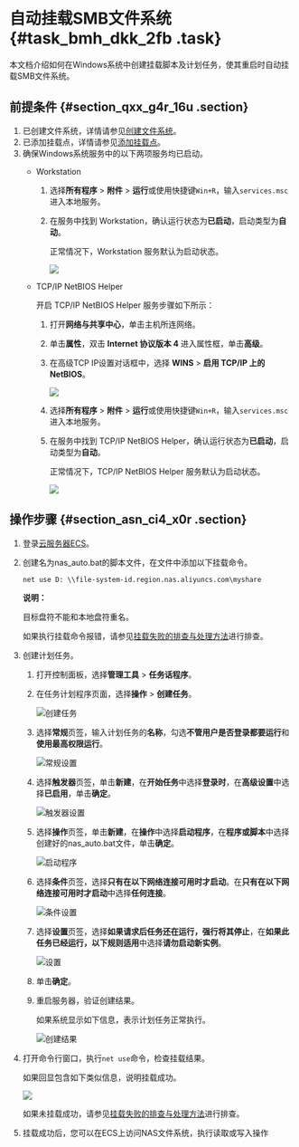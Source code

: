 # 自动挂载SMB文件系统 {#task_bmh_dkk_2fb .task}

本文档介绍如何在Windows系统中创建挂载脚本及计划任务，使其重启时自动挂载SMB文件系统。

## 前提条件 {#section_qxx_g4r_16u .section}

1.  已创建文件系统，详情请参见[创建文件系统](cn.zh-CN/控制台用户指南/管理文件系统.md#section_5jo_0kj_jn5)。
2.  已添加挂载点，详情请参见[添加挂载点](cn.zh-CN/控制台用户指南/管理挂载点.md#section_6xi_a3u_zkq)。
3.  确保Windows系统服务中的以下两项服务均已启动。
    -   Workstation
        1.  选择**所有程序** \> **附件** \> **运行**或使用快捷键`Win+R`，输入`services.msc`进入本地服务。
        2.  在服务中找到 Workstation，确认运行状态为**已启动**，启动类型为**自动**。

            正常情况下，Workstation 服务默认为启动状态。

            ![](http://static-aliyun-doc.oss-cn-hangzhou.aliyuncs.com/assets/img/21209/156568709742055_zh-CN.png)

    -   TCP/IP NetBIOS Helper

        开启 TCP/IP NetBIOS Helper 服务步骤如下所示：

        1.  打开**网络与共享中心**，单击主机所连网络。
        2.  单击**属性**，双击 **Internet 协议版本 4** 进入属性框，单击**高级**。
        3.  在高级TCP IP设置对话框中，选择 **WINS** \> **启用 TCP/IP 上的 NetBIOS**。

            ![](http://static-aliyun-doc.oss-cn-hangzhou.aliyuncs.com/assets/img/21209/156568709742056_zh-CN.png)

        4.  选择**所有程序** \> **附件** \> **运行**或使用快捷键`Win+R`，输入`services.msc`进入本地服务。
        5.  在服务中找到 TCP/IP NetBIOS Helper，确认运行状态为**已启动**，启动类型为**自动**。

            正常情况下，TCP/IP NetBIOS Helper 服务默认为启动状态。

            ![](http://static-aliyun-doc.oss-cn-hangzhou.aliyuncs.com/assets/img/21209/156568709854417_zh-CN.png)


## 操作步骤 {#section_asn_ci4_x0r .section}

1.  登录[云服务器ECS](https://ecs.console.aliyun.com/)。
2.  创建名为nas\_auto.bat的脚本文件，在文件中添加以下挂载命令。 

    ``` {#codeblock_vst_ytp_21r}
    net use D: \\file-system-id.region.nas.aliyuncs.com\myshare 
    ```

    **说明：** 

    目标盘符不能和本地盘符重名。

    如果执行挂载命令报错，请参见[挂载失败的排查与处理方法](../cn.zh-CN/常见问题/挂载失败的排查与处理方法.md#)进行排查。

3.  创建计划任务。 
    1.  打开控制面板，选择**管理工具** \> **任务话程序**。
    2.  在任务计划程序页面，选择**操作** \> **创建任务**。 

        ![创建任务](http://static-aliyun-doc.oss-cn-hangzhou.aliyuncs.com/assets/img/21507/156568709812128_zh-CN.png)

    3.  选择**常规**页签，输入计划任务的**名称**，勾选**不管用户是否登录都要运行**和**使用最高权限运行**。 

        ![常规设置](http://static-aliyun-doc.oss-cn-hangzhou.aliyuncs.com/assets/img/21507/156568709812129_zh-CN.png)

    4.  选择**触发器**页签，单击**新建**，在**开始任务**中选择**登录时**，在**高级设置**中选择**已启用**，单击**确定**。 

        ![触发器设置](http://static-aliyun-doc.oss-cn-hangzhou.aliyuncs.com/assets/img/21507/156568709912130_zh-CN.png)

    5.  选择**操作**页签，单击**新建**，在**操作**中选择**启动程序**，在**程序或脚本**中选择创建好的nas\_auto.bat文件，单击**确定**。 

        ![启动程序](http://static-aliyun-doc.oss-cn-hangzhou.aliyuncs.com/assets/img/21507/156568709912131_zh-CN.png)

    6.  选择**条件**页签，选择**只有在以下网络连接可用时才启动**。在**只有在以下网络连接可用时才启动**中选择**任何连接**。 

        ![条件设置](http://static-aliyun-doc.oss-cn-hangzhou.aliyuncs.com/assets/img/21507/156568709912132_zh-CN.png)

    7.  选择**设置**页签，选择**如果请求后任务还在运行，强行将其停止**，在**如果此任务已经运行，以下规则适用**中选择**请勿启动新实例**。 

        ![设置](http://static-aliyun-doc.oss-cn-hangzhou.aliyuncs.com/assets/img/21507/156568709912133_zh-CN.png)

    8.  单击**确定**。
    9.  重启服务器，验证创建结果。 

        如果系统显示如下信息，表示计划任务正常执行。

        ![创建结果](http://static-aliyun-doc.oss-cn-hangzhou.aliyuncs.com/assets/img/21507/156568710012134_zh-CN.png)

4.  打开命令行窗口，执行`net use`命令，检查挂载结果。 

    如果回显包含如下类似信息，说明挂载成功。

    ![](http://static-aliyun-doc.oss-cn-hangzhou.aliyuncs.com/assets/img/21209/156568710049545_zh-CN.png)

    如果未挂载成功，请参见[挂载失败的排查与处理方法](../cn.zh-CN/常见问题/挂载失败的排查与处理方法.md#)进行排查。

5.  挂载成功后，您可以在ECS上访问NAS文件系统，执行读取或写入操作

